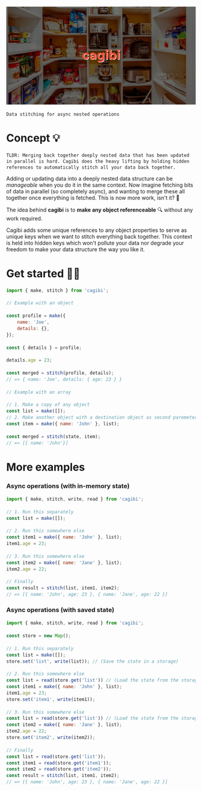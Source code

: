 ![Cagibi Illustration](media/header.jpg)

    Data stitching for async nested operations

# Concept 💡

    TLDR: Merging back together deeply nested data that has been updated in parallel is hard. Cagibi does the heavy lifting by holding hidden references to automatically stitch all your data back together.

Adding or updating data into a deeply nested data structure can be *manageable* when you do it in the same context. Now imagine fetching bits of data in parallel (so completely async), and wanting to merge these all together once everything is fetched. This is now more work, isn't it? 🤯

The idea behind **cagibi** is to **make any object referenceable** 🔍 without any work required.

Cagibi adds some unique references to any object properties to serve as unique keys when we want to stitch everything back together. This context is held into hidden keys which won't pollute your data nor degrade your freedom to make your data structure the way you like it.

# Get started 🏃‍♂️

```js
import { make, stitch } from 'cagibi';

// Example with an object

const profile = make({
    name: 'Joe',
    details: {},
});

const { details } = profile;

details.age = 23;

const merged = stitch(profile, details);
// => { name: 'Joe', details: { age: 23 } }

// Example with an array

// 1. Make a copy of any object
const list = make([]);
// 2. Make another object with a destination object as second paremeter (only for arrays)
const item = make({ name: 'John' }, list);

const merged = stitch(state, item);
// => [{ name: 'John'}]
```

# More examples
### Async operations (with in-memory state)
```js
import { make, stitch, write, read } from 'cagibi';

// 1. Run this separately
const list = make([]);

// 2. Run this somewhere else
const item1 = make({ name: 'John' }, list);
item1.age = 23;

// 3. Run this somewhere else
const item2 = make({ name: 'Jane' }, list);
item2.age = 22;

// Finally
const result = stitch(list, item1, item2);
// => [{ name: 'John', age: 23 }, { name: 'Jane', age: 22 }]
```

### Async operations (with saved state)
```js
import { make, stitch, write, read } from 'cagibi';

const store = new Map();

// 1. Run this separately
const list = make([]);
store.set('list', write(list)); // (Save the state in a storage)

// 2. Run this somewhere else
const list = read(store.get('list')) // (Load the state from the storage)
const item1 = make({ name: 'John' }, list);
item1.age = 23;
store.set('item1', write(item1));

// 3. Run this somewhere else
const list = read(store.get('list')) // (Load the state from the storage)
const item2 = make({ name: 'Jane' }, list);
item2.age = 22;
store.set('item2', write(item2));

// Finally
const list = read(store.get('list'));
const item1 = read(store.get('item1'));
const item2 = read(store.get('item2'));
const result = stitch(list, item1, item2);
// => [{ name: 'John', age: 23 }, { name: 'Jane', age: 22 }]
```

<!-- # API

## make()
## stitch()
## write()
## read() -->
